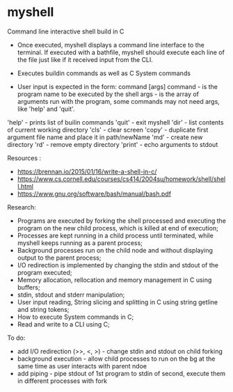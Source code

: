 # myshell
Command line interactive shell build in C

- Once executed, myshell displays a command line interface to the terminal. If executed with a bathfile, myshell should execute each line of the file just like if it received input from the CLI.

- Executes buildin commands as well as C System commands

- User input is expected in the form:
	command [args]
	command - is the program name to be executed by the shell
	args - is the array of arguments run with the program, some commands may not need args, like 'help' and 'quit'.

'help' - prints list of builin commands
'quit' - exit myshell
'dir' - list contents of current working directory
'cls' - clear screen
'copy' - duplicate first argument file name and place it in path/newName
'md' - create new directory
'rd' - remove empty directory
'print' - echo arguments to stdout

Resources :
- https://brennan.io/2015/01/16/write-a-shell-in-c/ 
- https://www.cs.cornell.edu/courses/cs414/2004su/homework/shell/shell.html 
- https://www.gnu.org/software/bash/manual/bash.pdf

Research:
- Programs are executed by forking the shell processed and executing the program on the new child process, which is killed at end of execution;
- Processes are kept running in a child process until terminated, while myshell keeps running as a parent process;
- Background processes run on the child node and without displaying output to the parent process;
- I/O redirection is implemented by changing the stdin and stdout of the program executed;
- Memory allocation, rellocation and memory management in C using buffers;
- stdin, stdout and stderr manipulation;
- User input reading, String slicing and splitting in C using string getline and string tokens;
- How to execute System commands in C;
- Read and write to a CLI using C;

To do:
 - add I/O redirection (>>, <, >) - change stdin and stdout on child forking
 - background execution - allow child processes to run on the bg at the same time as user interacts with parent ndoe
 - add piping - pipe stdout of 1st program to stdin of second, execute them in different processes with fork
